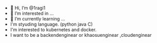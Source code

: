 - 👋 Hi, I’m @1ragi1
- 👀 I’m interested in ...
- 🌱 I’m currently learning ...
- I'm styuding language. (python java C)
- I'm interested to kubernetes and docker.
- I want to be a backendenginear or khaosuenginear ,cloudenginear
